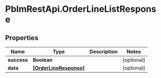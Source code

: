# PblmRestApi.OrderLineListResponse

## Properties
Name | Type | Description | Notes
------------ | ------------- | ------------- | -------------
**success** | **Boolean** |  | [optional] 
**data** | [**[OrderLineResponse]**](OrderLineResponse.md) |  | [optional] 
